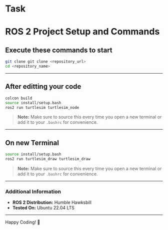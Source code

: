 # Task
# ROS 2 Project Setup and Commands

## Execute these commands to start

```bash
git clone git clone <repository_url>
cd <repository_name>
```

---

## After editting your code

```bash
colcon build
source install/setup.bash
ros2 run turtlesim turtlesim_node
```
> **Note:** Make sure to source this every time you open a new terminal or add it to your `.bashrc` for convenience.
---

## On new Terminal

```bash
source install/setup.bash
ros2 run turtlesim_draw turtlesim_draw
```

> **Note:** Make sure to source this every time you open a new terminal or add it to your `.bashrc` for convenience.

---

### Additional Information

- **ROS 2 Distribution:** Humble Hawksbill
- **Tested On:** Ubuntu 22.04 LTS

---

Happy Coding! 🚀

